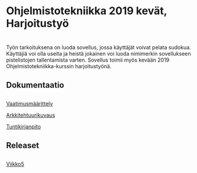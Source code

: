 # Ohjelmistotekniikka 2019 kevät, Harjoitustyö <h1>
  Työn tarkoituksena on luoda sovellus, jossa käyttäjät voivat pelata sudokua. Käyttäjiä voi olla useita ja heistä jokainen voi luoda nimimerkin sovellukseen pistelistojen tallentamista varten. Sovellus toimii myös kevään 2019 Ohjelmistotekniikka-kurssin harjoitustyönä.

  ## Dokumentaatio <h2>
  
  [Vaatimusmäärittely](https://github.com/Roeoeri/otharkka2019/blob/master/dokumentointi/alustavaMaarittelyDokumentti.md)
  
  [Arkkitehtuurikuvaus](https://github.com/Roeoeri/otharkka2019/blob/master/dokumentointi/arkkitehtuuri.md)
  
  [Tuntikirjanpito](https://github.com/Roeoeri/otharkka2019/blob/master/dokumentointi/tuntikirjanpito.md)
  
  ## Releaset <h2>
  [Viikko5](https://github.com/Roeoeri/otharkka2019/releases)
  
  
  
  


